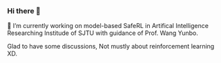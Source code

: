### Hi there 👋

🔭 I’m currently working on model-based SafeRL in Artifical Intelligence Researching Institude of SJTU with guidance of Prof. Wang Yunbo. 

Glad to have some discussions, Not mustly about reinforcement learning XD. 
<!--
**Sikongdddl/Sikongdddl** is a ✨ _special_ ✨ repository because its `README.md` (this file) appears on your GitHub profile.

Here are some ideas to get you started:

- 🔭 I’m currently working on ...
- 🌱 I’m currently learning ...
- 👯 I’m looking to collaborate on ...
- 🤔 I’m looking for help with ...
- 💬 Ask me about ...
- 📫 How to reach me: ...
- 😄 Pronouns: ...
- ⚡ Fun fact: ...
-->
